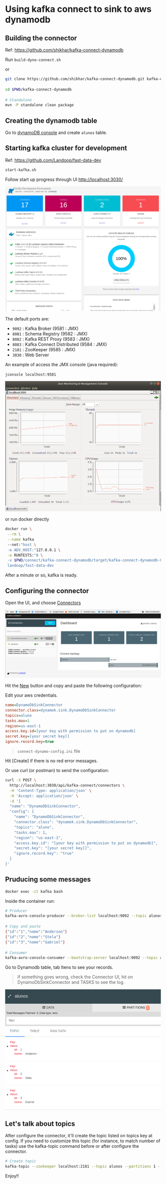 # Using kafka connect to sink to aws dynamodb

## Building the connector
Ref: <https://github.com/shikhar/kafka-connect-dynamodb>

Run `build-dyno-connect.sh`

or

```bash
git clone https://github.com/shikhar/kafka-connect-dynamodb.git kafka-connect-dynamodb

cd $PWD/kafka-connect-dynamodb

# Standalone
mvn -P standalone clean package
```

## Creating the dynamodb table
Go to [dynamoDB console](https://console.aws.amazon.com/dynamodb) and create `alunos` table.

## Starting kafka cluster for development
Ref: <https://github.com/Landoop/fast-data-dev>

```bash
start-kafka.sh
``` 
Follow start up progress through UI <http://localhost:3030/>

![landoop kafka ui](images/kafka-ui.png)

The default ports are:

* `9092` : Kafka Broker (9581 : JMX)
* `8081` : Schema Registry (9582 : JMX)
* `8082` : Kafka REST Proxy (9583 : JMX)
* `8083` : Kafka Connect Distributed (9584 : JMX)
* `2181` : ZooKeeper (9585 : JMX)
* `3030` : Web Server

An example of access the JMX console (java required): 

`jconsole localhost:9581`

![jsonsole broker ui](images/jconsole-ui.png)

or run docker directly

```bash
docker run \
 --rm \
 --name kafka
 --net:"host \
 -e ADV_HOST:"127.0.0.1 \
 -e RUNTESTS:"0 \
 -v $PWD/connect/kafka-connect-dynamodb/target/kafka-connect-dynamodb-0.3.0-SNAPSHOT-standalone.jar:/connectors/dynamodb.jar \
 landoop/fast-data-dev
```
After a minute or so, kafka is ready.

## Configuring the connector

Open the UI, and choose [Connectors](http://localhost:3030/kafka-connect-ui)

![landoop connector ui](images/connector-ui.png)

Hit the [New](http://localhost:3030/kafka-connect-ui/#/cluster/fast-data-dev/select-connector) button and copy and paste the following configuration:

Edit your aws credentials.

```ini
name=DynamoDbSinkConnector
connector.class=dynamok.sink.DynamoDbSinkConnector
topics=aluno
tasks.max=1
region=us-east-1
access.key.id=[your key with permission to put on dynamodb]
secret.key=[your secret key]]
ignore.record.key=true
```
> `connect-dynamo-config.ini` file

Hit [Create] if there is no red error messages.

Or use curl (or postman) to send the configuration:

```bash
curl -X POST \
  http://localhost:3030/api/kafka-connect/connectors \
  -H 'Content-Type: application/json' \
  -H 'Accept: application/json' \
  -d '{
  "name": "DynamoDbSinkConnector",
  "config": {
    "name": "DynamoDbSinkConnector",
    "connector.class": "dynamok.sink.DynamoDbSinkConnector",
    "topics": "aluno",
    "tasks.max": 1,
    "region": "us-east-1",
    "access.key.id": "[your key with permission to put on dynamodb]",
    "secret.key": "[your secret key]]",
    "ignore.record.key": "true"
  }
}'
```

## Pruducing some messages

```bash
docker exec -it kafka bash
```
Inside the container run:

```bash
# Producer
kafka-avro-console-producer --broker-list localhost:9092 --topic alunos --property value.schema:"'{"type":"record","name":"aluno","fields":[{"name":"id","type":"string"},{"name":"nome", "type": "string"}]}'"

# Copy and paste
{"id":"1","nome":"Anderson"}
{"id":"2","nome":"Stela"}
{"id":"3","nome":"Gabriel"}

# Consumer
kafka-avro-console-consumer --bootstrap-server localhost:9092 --topic alunos --from-beginning
```

Go to Dynamodb table, tab Itens to see your records.

> If something goes wrong, check the Connector UI, hit on DynamoDbSinkConnector and TASKS to see the log.

![aws DynamoDB table](images/dynamo-table.png)

## Let's talk about topics

After configure the connector, it'll create the topic listed on topics key at config. If you need to customize this topic (for instance, to match number of tasks) use the kafka-topic command before or after configure the connector.

```bash
# Create topic
kafka-topic --zookeeper localhost:2181 --topic alunos --partitions 1 --replication-factor 1
```

Enjoy!!